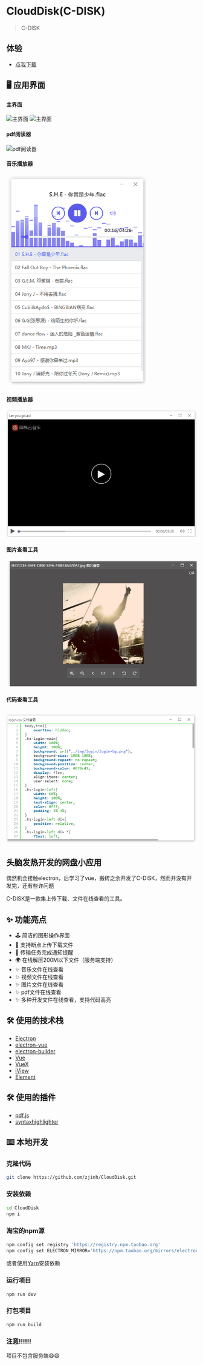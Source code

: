 # CloudDisk(C-DISK)

> C-DISK
## 体验
- [点我下载](https://raw.githubusercontent.com/zjinh/CloudDisk/master/release/CloudDisk_setup_1.3.0.exe)
## 🖥 应用界面
#### 主界面
   ![主界面](screen/disk.gif)
   ![主界面](screen/disk.png)
#### pdf阅读器
  ![pdf阅读器](screen/pdf.gif)
#### 音乐播放器
![音乐播放器](screen/music.gif)
#### 视频播放器
![视频播放器](screen/video.gif)
#### 图片查看工具
![图片查看工具](screen/photo.gif)
#### 代码查看工具
![代码查看工具](screen/viewer.gif)
---
## 头脑发热开发的网盘小应用
偶然机会接触electron，后学习了vue，搬砖之余开发了C-DISK，然而并没有开发完，还有些许问题

C-DISK是一款集上传下载、文件在线查看的工具。

## ✨ 功能亮点
- 🕹 简洁的图形操作界面
- 💾 支持断点上传下载文件
- 🔔 传输任务完成通知提醒
- 🌍 在线解压200M以下文件（服务端支持）
- ✨ 音乐文件在线查看
- ✨ 视频文件在线查看
- ✨ 图片文件在线查看
- ✨ pdf文件在线查看
- ✨ 多种开发文件在线查看，支持代码高亮

## 🛠 使用的技术栈
- [Electron](https://electronjs.org/)
- [electron-vue](https://simulatedgreg.gitbooks.io/electron-vue/content/cn/) 
- [electron-builder](https://www.electron.build/) 
- [Vue](https://vuejs.org/)
- [VueX](https://vuex.vuejs.org/)
- [iView](https://www.iviewui.com/)
- [Element](https://element.eleme.io)

## 🛠 使用的插件
- [pdf.js](https://github.com/mozilla/pdf.js)
- [syntaxhighlighter](https://github.com/syntaxhighlighter/syntaxhighlighter)

## ⌨️ 本地开发

### 克隆代码
```bash
git clone https://github.com/zjinh/CloudDisk.git
```

### 安装依赖
```bash
cd CloudDisk
npm i
```
### 淘宝的npm源
```bash
npm config set registry 'https://registry.npm.taobao.org'
npm config set ELECTRON_MIRROR='https://npm.taobao.org/mirrors/electron/'
```
或者使用[Yarn](https://yarnpkg.com/)安装依赖

### 运行项目
```bash
npm run dev
```
### 打包项目
```bash
npm run build
```
### 注意:bangbang::bangbang::bangbang:
项目不包含服务端:smile::smile:
